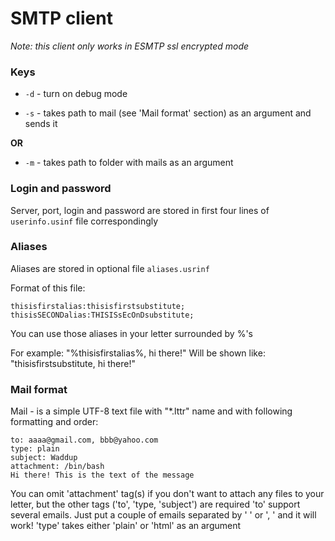 # SMTP client

*Note: this client only works in ESMTP ssl encrypted mode*

### Keys

* `-d` - turn on debug mode

* `-s` - takes path to mail (see 'Mail format' section) as an argument
and sends it

**OR**

* `-m` - takes path to folder with mails as an argument

### Login and password

Server, port, login and password are stored in first four lines of
`userinfo.usinf` file correspondingly

### Aliases

Aliases are stored in optional file `aliases.usrinf`

Format of this file:

    thisisfirstalias:thisisfirstsubstitute;
    thisisSECONDalias:THISISsEcOnDsubstitute;

You can use those aliases in your letter surrounded by %'s

For example: "%thisisfirstalias%, hi there!"
Will be shown like: "thisisfirstsubstitute, hi there!"

### Mail format

Mail - is a simple UTF-8 text file with "*.lttr" name and with following formatting and order:

    to: aaaa@gmail.com, bbb@yahoo.com
    type: plain
    subject: Waddup
    attachment: /bin/bash
    Hi there! This is the text of the message

You can omit 'attachment' tag(s) if you don't want to attach any files to your
 letter, but the other tags ('to', 'type, 'subject') are required
'to' support several emails. Just put a couple of emails separated by ' ' or ', ' and it will work!
'type' takes either 'plain' or 'html' as an argument

